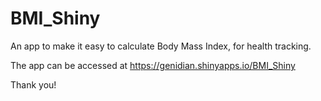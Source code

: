 # BMI_Shiny
An app to make it easy to calculate Body Mass Index, for health tracking.

The app can be accessed at https://genidian.shinyapps.io/BMI_Shiny

Thank you!

